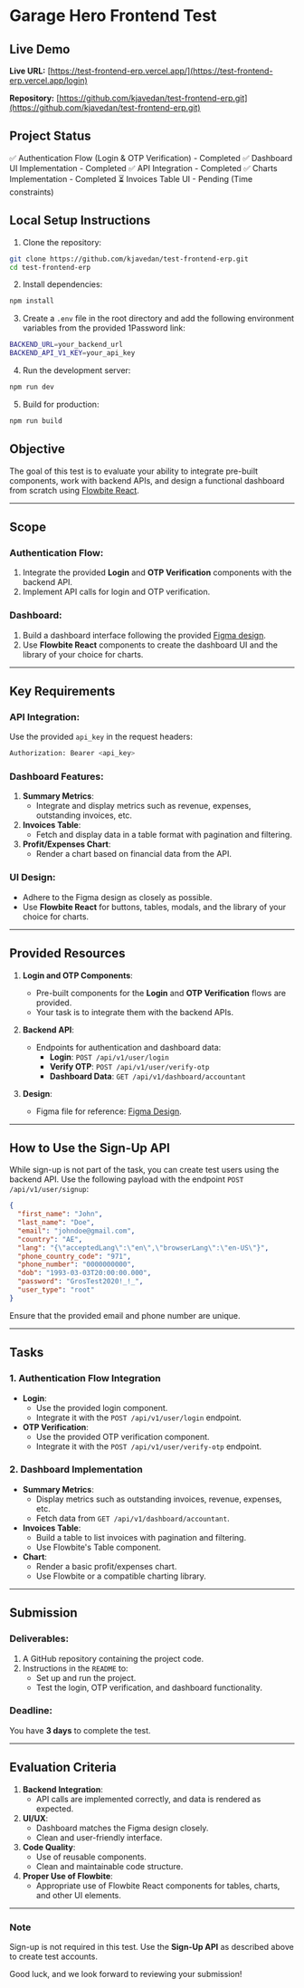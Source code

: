 # Garage Hero Frontend Test

## Live Demo

**Live URL:** [https://test-frontend-erp.vercel.app/](https://test-frontend-erp.vercel.app/login)

**Repository:** [https://github.com/kjavedan/test-frontend-erp.git](https://github.com/kjavedan/test-frontend-erp.git)

## Project Status

✅ Authentication Flow (Login & OTP Verification) - Completed
✅ Dashboard UI Implementation - Completed
✅ API Integration - Completed
✅ Charts Implementation - Completed
⏳ Invoices Table UI - Pending (Time constraints)

## Local Setup Instructions

1. Clone the repository:

```bash
git clone https://github.com/kjavedan/test-frontend-erp.git
cd test-frontend-erp
```

2. Install dependencies:

```bash
npm install
```

3. Create a `.env` file in the root directory and add the following environment variables from the provided 1Password link:

```bash
BACKEND_URL=your_backend_url
BACKEND_API_V1_KEY=your_api_key
```

4. Run the development server:

```bash
npm run dev
```

5. Build for production:

```bash
npm run build
```

## Objective

The goal of this test is to evaluate your ability to integrate pre-built components, work with backend APIs, and design a functional dashboard from scratch using [Flowbite React](https://flowbite-react.com/).

---

## Scope

### Authentication Flow:

1. Integrate the provided **Login** and **OTP Verification** components with the backend API.
2. Implement API calls for login and OTP verification.

### Dashboard:

1. Build a dashboard interface following the provided [Figma design](https://www.figma.com/design/kBB5XdNU6L1zJpnAkmHXn6/test1?node-id=68-899&t=23poGHzKgD5OrHSc-1).
2. Use **Flowbite React** components to create the dashboard UI and the library of your choice for charts.

---

## Key Requirements

### API Integration:

Use the provided `api_key` in the request headers:

```bash
Authorization: Bearer <api_key>
```

### Dashboard Features:

1. **Summary Metrics**:
   - Integrate and display metrics such as revenue, expenses, outstanding invoices, etc.
2. **Invoices Table**:
   - Fetch and display data in a table format with pagination and filtering.
3. **Profit/Expenses Chart**:
   - Render a chart based on financial data from the API.

### UI Design:

- Adhere to the Figma design as closely as possible.
- Use **Flowbite React** for buttons, tables, modals, and the library of your choice for charts.

---

## Provided Resources

1. **Login and OTP Components**:

   - Pre-built components for the **Login** and **OTP Verification** flows are provided.
   - Your task is to integrate them with the backend APIs.

2. **Backend API**:

   - Endpoints for authentication and dashboard data:
     - **Login**: `POST /api/v1/user/login`
     - **Verify OTP**: `POST /api/v1/user/verify-otp`
     - **Dashboard Data**: `GET /api/v1/dashboard/accountant`

3. **Design**:
   - Figma file for reference: [Figma Design](https://www.figma.com/design/kBB5XdNU6L1zJpnAkmHXn6/test1?node-id=68-899&t=23poGHzKgD5OrHSc-1).

---

## How to Use the Sign-Up API

While sign-up is not part of the task, you can create test users using the backend API. Use the following payload with the endpoint `POST /api/v1/user/signup`:

```json
{
  "first_name": "John",
  "last_name": "Doe",
  "email": "johndoe@gmail.com",
  "country": "AE",
  "lang": "{\"acceptedLang\":\"en\",\"browserLang\":\"en-US\"}",
  "phone_country_code": "971",
  "phone_number": "0000000000",
  "dob": "1993-03-03T20:00:00.000",
  "password": "GrosTest2020!_!_",
  "user_type": "root"
}
```

Ensure that the provided email and phone number are unique.

---

## Tasks

### 1. Authentication Flow Integration

- **Login**:
  - Use the provided login component.
  - Integrate it with the `POST /api/v1/user/login` endpoint.
- **OTP Verification**:
  - Use the provided OTP verification component.
  - Integrate it with the `POST /api/v1/user/verify-otp` endpoint.

### 2. Dashboard Implementation

- **Summary Metrics**:
  - Display metrics such as outstanding invoices, revenue, expenses, etc.
  - Fetch data from `GET /api/v1/dashboard/accountant`.
- **Invoices Table**:
  - Build a table to list invoices with pagination and filtering.
  - Use Flowbite's Table component.
- **Chart**:
  - Render a basic profit/expenses chart.
  - Use Flowbite or a compatible charting library.

---

## Submission

### Deliverables:

1. A GitHub repository containing the project code.
2. Instructions in the `README` to:
   - Set up and run the project.
   - Test the login, OTP verification, and dashboard functionality.

### Deadline:

You have **3 days** to complete the test.

---

## Evaluation Criteria

1. **Backend Integration**:
   - API calls are implemented correctly, and data is rendered as expected.
2. **UI/UX**:
   - Dashboard matches the Figma design closely.
   - Clean and user-friendly interface.
3. **Code Quality**:
   - Use of reusable components.
   - Clean and maintainable code structure.
4. **Proper Use of Flowbite**:
   - Appropriate use of Flowbite React components for tables, charts, and other UI elements.

---

### Note

Sign-up is not required in this test. Use the **Sign-Up API** as described above to create test accounts.

Good luck, and we look forward to reviewing your submission!

